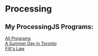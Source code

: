 # Processing
## My ProcessingJS Programs:

[All Programs](https://lti-adx.adelaide.edu.au/think.create.code/processingjs/a/by/42132/0/)  
[A Summer Day in Toronto](https://bit.ly/20lrezb?#s/61739)  
[Fitt's Law](https://bit.ly/20lrezb?#s/61745)
